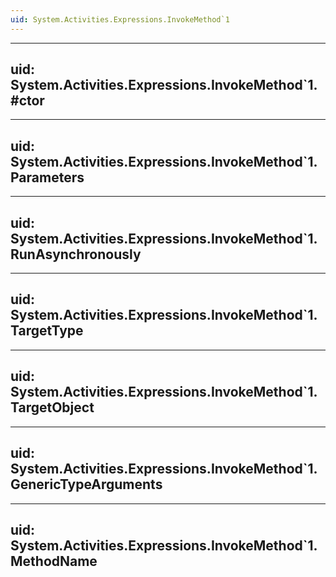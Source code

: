 ```yaml
---
uid: System.Activities.Expressions.InvokeMethod`1
---
```


---
uid: System.Activities.Expressions.InvokeMethod`1.#ctor
---

---
uid: System.Activities.Expressions.InvokeMethod`1.Parameters
---

---
uid: System.Activities.Expressions.InvokeMethod`1.RunAsynchronously
---

---
uid: System.Activities.Expressions.InvokeMethod`1.TargetType
---

---
uid: System.Activities.Expressions.InvokeMethod`1.TargetObject
---

---
uid: System.Activities.Expressions.InvokeMethod`1.GenericTypeArguments
---

---
uid: System.Activities.Expressions.InvokeMethod`1.MethodName
---
